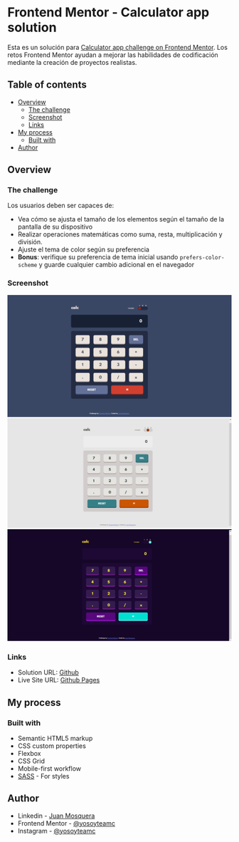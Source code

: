 # Frontend Mentor - Calculator app solution

Esta es un solución para [Calculator app challenge on Frontend Mentor](https://www.frontendmentor.io/challenges/calculator-app-9lteq5N29). Los retos Frontend Mentor ayudan a mejorar las habilidades de codificación mediante la creación de proyectos realistas.

## Table of contents

- [Overview](#overview)
  - [The challenge](#the-challenge)
  - [Screenshot](#screenshot)
  - [Links](#links)
- [My process](#my-process)
  - [Built with](#built-with)
- [Author](#author)

## Overview

### The challenge 

Los usuarios deben ser capaces de:

- Vea cómo se ajusta el tamaño de los elementos según el tamaño de la pantalla de su dispositivo
- Realizar operaciones matemáticas como suma, resta, multiplicación y división.
- Ajuste el tema de color según su preferencia
- **Bonus**: verifique su preferencia de tema inicial usando `prefers-color-scheme` y guarde cualquier cambio adicional en el navegador

### Screenshot

![](./screenshot1.png)
![](./screenshot2.png)
![](./screenshot3.png)

### Links

- Solution URL: [Github](https://github.com/Yosoyteamc/calculator-app-main)
- Live Site URL: [Github Pages](https://yosoyteamc.github.io/calculator-app-main/)

## My process

### Built with

- Semantic HTML5 markup
- CSS custom properties
- Flexbox
- CSS Grid
- Mobile-first workflow
- [SASS](https://sass-lang.com) - For styles

## Author

- Linkedin - [Juan Mosquera](https://www.linkedin.com/in/juanmosquera98/)
- Frontend Mentor - [@yosoyteamc](https://www.frontendmentor.io/profile/Yosoyteamc)
- Instagram - [@yosoyteamc](https://www.instagram.com/yosoyteamc/)

